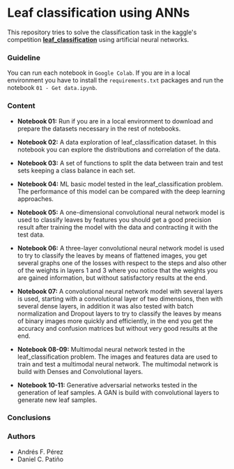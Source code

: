 # Leaf classification using ANNs
This repository tries to solve the classification task in the kaggle's competition **[leaf_classification](https://www.kaggle.com/c/leaf-classification/overview)** using artificial neural networks.

### Guideline
You can run each notebook in `Google Colab`. If you are in a local environment  you have to install the `requirements.txt` packages and run the notebook `01 - Get data.ipynb`.

### Content

* **Notebook 01:** Run if you are in a local environment  to download and prepare the datasets necessary in the rest of notebooks.

* **Notebook 02:** A data exploration of leaf_classification dataset. In this notebook you can explore the distributions and correlation of the data.

* **Notebook 03:** A set of functions to split the data between train and test sets keeping a class balance in each set.

* **Notebook 04:** ML basic model tested in the leaf_classification problem. The performance of this model can be compared with the deep learning approaches.

* **Notebook 05:** A one-dimensional convolutional neural network model is used to classify leaves by features you should get a good precision result after training the model with the data and contracting it with the test data.

* **Notebook 06:** A three-layer convolutional neural network model is used to try to classify the leaves by means of flattened images, you get several graphs one of the losses with respect to the steps and also other of the weights in layers 1 and 3 where you notice that the weights you are gained information, but without satisfactory results at the end.

* **Notebook 07:** A convolutional neural network model with several layers is used, starting with a convolutional layer of two dimensions, then with several dense layers, in addition it was also tested with batch normalization and Dropout layers to try to classify the leaves by means of binary images more quickly and efficiently, in the end you get the accuracy and confusion matrices but without very good results at the end.

* **Notebook 08-09:** Multimodal neural network tested in the leaf_classification problem. The images and features data are used to train and test a multimodal neural network. The multimodal network is build with Denses and Convolutional layers.

* **Notebook 10-11:** Generative adversarial networks tested in the generation of leaf samples. A GAN is build with convolutional layers to generate new leaf samples.

### Conclusions


### Authors
* Andrés F. Pérez
* Daniel C. Patiño 



